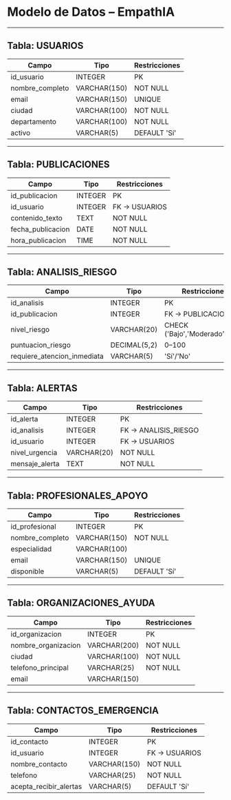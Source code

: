 # Modelo de Datos – EmpathIA

---

## Tabla: USUARIOS
| Campo | Tipo | Restricciones |
|--------|------|---------------|
| id_usuario | INTEGER | PK |
| nombre_completo | VARCHAR(150) | NOT NULL |
| email | VARCHAR(150) | UNIQUE |
| ciudad | VARCHAR(100) | NOT NULL |
| departamento | VARCHAR(100) | NOT NULL |
| activo | VARCHAR(5) | DEFAULT 'Sí' |

---

## Tabla: PUBLICACIONES
| Campo | Tipo | Restricciones |
|--------|------|---------------|
| id_publicacion | INTEGER | PK |
| id_usuario | INTEGER | FK → USUARIOS |
| contenido_texto | TEXT | NOT NULL |
| fecha_publicacion | DATE | NOT NULL |
| hora_publicacion | TIME | NOT NULL |

---

## Tabla: ANALISIS_RIESGO
| Campo | Tipo | Restricciones |
|--------|------|---------------|
| id_analisis | INTEGER | PK |
| id_publicacion | INTEGER | FK → PUBLICACIONES |
| nivel_riesgo | VARCHAR(20) | CHECK ('Bajo','Moderado','Alto') |
| puntuacion_riesgo | DECIMAL(5,2) | 0–100 |
| requiere_atencion_inmediata | VARCHAR(5) | 'Sí'/'No' |

---

## Tabla: ALERTAS
| Campo | Tipo | Restricciones |
|--------|------|---------------|
| id_alerta | INTEGER | PK |
| id_analisis | INTEGER | FK → ANALISIS_RIESGO |
| id_usuario | INTEGER | FK → USUARIOS |
| nivel_urgencia | VARCHAR(20) | NOT NULL |
| mensaje_alerta | TEXT | NOT NULL |

---

## Tabla: PROFESIONALES_APOYO
| Campo | Tipo | Restricciones |
|--------|------|---------------|
| id_profesional | INTEGER | PK |
| nombre_completo | VARCHAR(150) | NOT NULL |
| especialidad | VARCHAR(100) | |
| email | VARCHAR(150) | UNIQUE |
| disponible | VARCHAR(5) | DEFAULT 'Sí' |

---

## Tabla: ORGANIZACIONES_AYUDA
| Campo | Tipo | Restricciones |
|--------|------|---------------|
| id_organizacion | INTEGER | PK |
| nombre_organizacion | VARCHAR(200) | NOT NULL |
| ciudad | VARCHAR(100) | NOT NULL |
| telefono_principal | VARCHAR(25) | NOT NULL |
| email | VARCHAR(150) | |

---

## Tabla: CONTACTOS_EMERGENCIA
| Campo | Tipo | Restricciones |
|--------|------|---------------|
| id_contacto | INTEGER | PK |
| id_usuario | INTEGER | FK → USUARIOS |
| nombre_contacto | VARCHAR(150) | NOT NULL |
| telefono | VARCHAR(25) | NOT NULL |
| acepta_recibir_alertas | VARCHAR(5) | DEFAULT 'Sí' |
